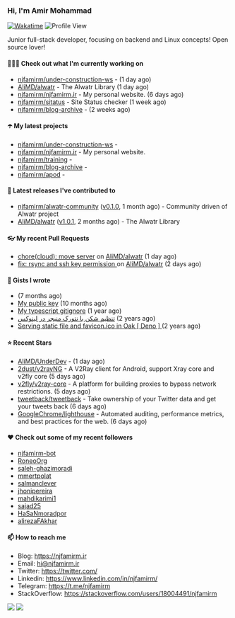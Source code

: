 ### Hi, I'm Amir Mohammad
[![Wakatime](https://wakatime.com/badge/user/68776a95-d771-48a4-a960-90136239e4fd.svg)](https://wakatime.com/@68776a95-d771-48a4-a960-90136239e4fd)
![Profile View](https://komarev.com/ghpvc/?username=njfamirm)

Junior full-stack developer, focusing on backend and Linux concepts!
Open source lover!

#### 👨🏻‍💻 Check out what I'm currently working on

- [njfamirm/under-construction-ws](https://github.com/njfamirm/under-construction-ws) -  (1 day ago)
- [AliMD/alwatr](https://github.com/AliMD/alwatr) - The Alwatr Library (1 day ago)
- [njfamirm/njfamirm.ir](https://github.com/njfamirm/njfamirm.ir) - My personal website. (6 days ago)
- [njfamirm/sitatus](https://github.com/njfamirm/sitatus) - Site Status checker (1 week ago)
- [njfamirm/blog-archive](https://github.com/njfamirm/blog-archive) -  (2 weeks ago)

#### ☂️ My latest projects

- [njfamirm/under-construction-ws](https://github.com/njfamirm/under-construction-ws) - 
- [njfamirm/njfamirm.ir](https://github.com/njfamirm/njfamirm.ir) - My personal website.
- [njfamirm/training](https://github.com/njfamirm/training) - 
- [njfamirm/blog-archive](https://github.com/njfamirm/blog-archive) - 
- [njfamirm/apod](https://github.com/njfamirm/apod) - 

#### 🎉 Latest releases I've contributed to

- [njfamirm/alwatr-community](https://github.com/njfamirm/alwatr-community) ([v0.1.0](https://github.com/njfamirm/alwatr-community/releases/tag/v0.1.0), 1 month ago) - Community driven of Alwatr project
- [AliMD/alwatr](https://github.com/AliMD/alwatr) ([v1.0.1](https://github.com/AliMD/alwatr/releases/tag/v1.0.1), 2 months ago) - The Alwatr Library

#### 👓 My recent Pull Requests

- [chore(cloud): move server](https://github.com/AliMD/alwatr/pull/1470) on [AliMD/alwatr](https://github.com/AliMD/alwatr) (1 day ago)
- [fix: rsync and ssh key permission ](https://github.com/AliMD/alwatr/pull/1465) on [AliMD/alwatr](https://github.com/AliMD/alwatr) (2 days ago)

#### 📓 Gists I wrote

- [](https://gist.github.com/022d07ecd84e69ad31ef0bcd32d86b59) (7 months ago)
- [My public key](https://gist.github.com/879f720c9ca74a0934ce571b7285ed34) (10 months ago)
- [My typescript gitignore](https://gist.github.com/6a40b1912daab3f91a02a7b53f3f76c3) (1 year ago)
- [تنظیم شکن با نتورک منیجر در لینوکس](https://gist.github.com/cc40c344e89bdcdf77085cbf1fc05162) (2 years ago)
- [Serving static file and favicon.ico in Oak [ Deno ] ](https://gist.github.com/9bcaca2b6a672e729c099193b4aafe9f) (2 years ago)

#### ⭐ Recent Stars

- [AliMD/UnderDev](https://github.com/AliMD/UnderDev) -  (1 day ago)
- [2dust/v2rayNG](https://github.com/2dust/v2rayNG) - A V2Ray client for Android, support Xray core and v2fly core (5 days ago)
- [v2fly/v2ray-core](https://github.com/v2fly/v2ray-core) - A platform for building proxies to bypass network restrictions. (5 days ago)
- [tweetback/tweetback](https://github.com/tweetback/tweetback) - Take ownership of your Twitter data and get your tweets back (6 days ago)
- [GoogleChrome/lighthouse](https://github.com/GoogleChrome/lighthouse) - Automated auditing, performance metrics, and best practices for the web. (6 days ago)

#### ♥️ Check out some of my recent followers

- [njfamirm-bot](https://github.com/njfamirm-bot)
- [RoneoOrg](https://github.com/RoneoOrg)
- [saleh-ghazimoradi](https://github.com/saleh-ghazimoradi)
- [mmertpolat](https://github.com/mmertpolat)
- [salmanclever](https://github.com/salmanclever)
- [jhonipereira](https://github.com/jhonipereira)
- [mahdikarimi1](https://github.com/mahdikarimi1)
- [sajad25](https://github.com/sajad25)
- [HaSaNmoradpor](https://github.com/HaSaNmoradpor)
- [alirezaFAkhar](https://github.com/alirezaFAkhar)

#### 📫 How to reach me

- Blog: https://njfamirm.ir
- Email: hi@njfamirm.ir
- Twitter: https://twitter.com/
- Linkedin: https://www.linkedin.com/in/njfamirm/
- Telegram: https://t.me/njfamirm
- StackOverflow: https://stackoverflow.com/users/18004491/njfamirm

![](http://github-profile-summary-cards.vercel.app/api/cards/profile-details?username=njfamirm&theme=transparent)
![](https://github-profile-summary-cards.vercel.app/api/cards/productive-time?username=njfamirm&theme=transparent&utcOffset=3.50)
